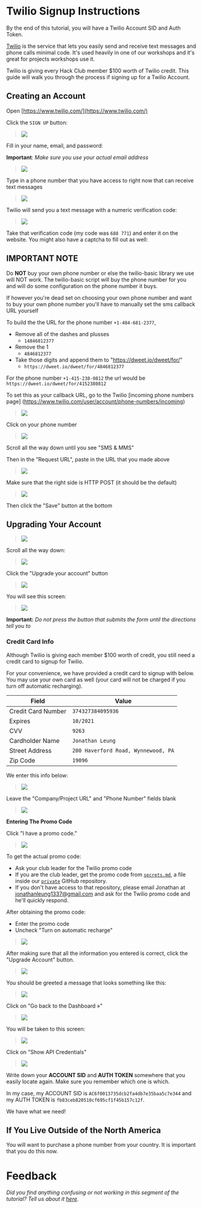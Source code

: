 # Twilio Signup Instructions

By the end of this tutorial, you will have a Twilio Account SID and Auth Token.

[Twilio](https://twilio.com) is the service that lets you easily send and
receive text messages and phone calls minimal code. It's used heavily in one of
our workshops and it's great for projects workshops use it.

Twilio is giving every Hack Club member $100 worth of Twilio credit. This guide
will walk you through the process if signing up for a Twilio Account.

## Creating an Account

Open [https://www.twilio.com/](https://www.twilio.com/)

Click the `SIGN UP` button:

> ![](img/signup.png)

Fill in your name, email, and password:

**Important**: _Make sure you use your actual email address_

> ![](img/signup_info.gif)

Type in a phone number that you have access to right now that can receive text
messages

> ![](img/sms_validation.gif)

Twilio will send you a text message with a numeric verification code:

> ![](img/phone_screenshot.png)

Take that verification code (my code was `688 771`) and enter it on the website.
You might also have a captcha to fill out as well:

## IMPORTANT NOTE

Do **NOT** buy your own phone number or else the twilio-basic library we use
will NOT work. The twilio-basic script will buy the phone number for you and
will do some configuration on the phone number it buys.

If however you're dead set on choosing your own phone number and want to buy
your own phone number you'll have to manually set the sms callback URL yourself

To build the the URL for the phone number `+1-484-681-2377`,

- Remove all of the dashes and plusses
  - `14846812377`
- Remove the 1
  - `4846812377`
- Take those digits and append them to "https://dweet.io/dweet/for/"
  - `https://dweet.io/dweet/for/4846812377`

For the phone number `+1-415-238-0812` the url would be
`https://dweet.io/dweet/for/4152380812`

To set this as your callback URL, go to the Twilio [incoming phone numbers page]
(https://www.twilio.com/user/account/phone-numbers/incoming)

> ![](img/incoming_phone_numbers_page.png)

Click on your phone number

> ![](img/click_on_your_phone_number.png)

Scroll all the way down until you see "SMS & MMS"

Then in the "Request URL", paste in the URL that you made above

> ![](img/update_request_url.gif)

Make sure that the right side is HTTP POST (it should be the default)

> ![](img/http_post.png)

Then click the "Save" button at the bottom

## Upgrading Your Account

> ![](img/type_twilio_texted_code.gif)

Scroll all the way down:

> ![](img/scroll_down.gif)

Click the "Upgrade your account" button

> ![](img/upgrade_account.png)

You will see this screen:

> ![](img/upgrade_your_account.png)

**Important:** _Do not press the button that submits the form until the
directions tell you to_

### Credit Card Info

Although Twilio is giving each member $100 worth of credit, you still
need a credit card to signup for Twilio.

For your convenience, we have provided a credit card to signup with below. You
may use your own card as well (your card will not be charged if you turn off
automatic recharging).

| Field              | Value                               |
| -------------------| ----------------------------------- |
| Credit Card Number | `374327384095936`                   |
| Expires            | `10/2021`                           |
| CVV                | `9263`                              |
| Cardholder Name    | `Jonathan Leung`                    |
| Street Address     | `200 Haverford Road, Wynnewood, PA` |
| Zip Code           | `19096`                             |

We enter this info below:

> ![](img/enter_credit_card_info.gif)

Leave the "Company/Project URL" and "Phone Number" fields blank

> ![](img/leave_blank.png)

**Entering The Promo Code**

Click "I have a promo code."

> ![](img/i_have_a_promo_code.png)

To get the actual promo code:

- Ask your club leader for the Twilio promo code
- If you are the club leader, get the promo code from
  [`secrets.md`](https://github.com/hackclub/private/blob/master/secrets.md#twilio-promotion-code),
  a file inside our [`private`](https://github.com/hackclub/private) GitHub
  repository.
- If you don't have access to that repository, please email Jonathan at
  jonathanleung1337@gmail.com and ask for the Twilio promo code and he'll
  quickly respond.

After obtaining the promo code:

- Enter the promo code
- Uncheck "Turn on automatic recharge"

> ![](img/enter_promo_code.gif)

After making sure that all the information you entered is correct, click the
"Upgrade Account" button.

> ![](img/click_upgrade_account.png)

You should be greeted a message that looks something like this:

> ![](img/congrats.png)

Click on "Go back to the Dashboard »"

> ![](img/go_back_to_dashboard.png)

You will be taken to this screen:

> ![](img/dashboard.png)

Click on "Show API Credentials"

> ![](img/show_api_credentials.gif)

Write down your **ACCOUNT SID** and **AUTH TOKEN** somewhere that you
easily locate again. Make sure you remember which one is which.

In my case, my ACCOUNT SID is `AC6f0013735dcb2fa4db7e35baa5c7e344`
and my AUTH TOKEN is `fb83ceb820510cf695cf1f45b157c12f`.

We have what we need!

## If You Live Outside of the North America

You will want to purchase a phone number from your country. It is important
that you do this now.

# Feedback

_Did you find anything confusing or not working in this segment of the
tutorial? Tell us about it
[here](https://docs.google.com/forms/d/1IxbiDtyP-UOx3hRGu3o2I-iVll95xQ6I_pW8JS3TZ2k/viewform?entry.1677546962=Signing+up+for+Twilio)._
